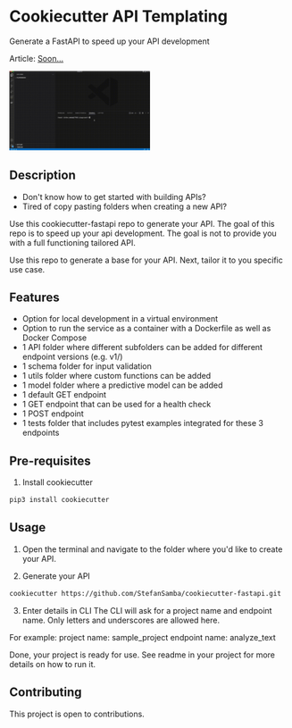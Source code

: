 # Cookiecutter API Templating

Generate a FastAPI to speed up your API development

Article: [Soon...]()

<img src="/cookiecutter-fastapi.gif" width="50%" height="50%"/>

## Description

- Don't know how to get started with building APIs?
- Tired of copy pasting folders when creating a new API?

Use this cookiecutter-fastapi repo to generate your API. The goal of this repo is to speed up your api development. The goal is not to provide you with a full functioning tailored API.

Use this repo to generate a base for your API. Next, tailor it to you specific use case.

## Features

- Option for local development in a virtual environment
- Option to run the service as a container with a Dockerfile as well as Docker Compose
- 1 API folder where different subfolders can be added for different endpoint versions (e.g. v1/)
- 1 schema folder for input validation
- 1 utils folder where custom functions can be added
- 1 model folder where a predictive model can be added
- 1 default GET endpoint
- 1 GET endpoint that can be used for a health check
- 1 POST endpoint
- 1 tests folder that includes pytest examples integrated for these 3 endpoints

## Pre-requisites

1. Install cookiecutter

```bash
pip3 install cookiecutter
```

## Usage

1. Open the terminal and navigate to the folder where you'd like to create your API.

2. Generate your API

```bash
cookiecutter https://github.com/StefanSamba/cookiecutter-fastapi.git
```

3. Enter details in CLI
   The CLI will ask for a project name and endpoint name. Only letters and underscores are allowed here.

For example:
project name: sample_project
endpoint name: analyze_text

Done, your project is ready for use. See readme in your project for more details on how to run it.

## Contributing

This project is open to contributions.
